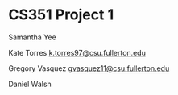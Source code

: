 # CS351 Project 1

Samantha Yee


Kate Torres k.torres97@csu.fullerton.edu


Gregory Vasquez gvasquez11@csu.fullerton.edu


Daniel Walsh
